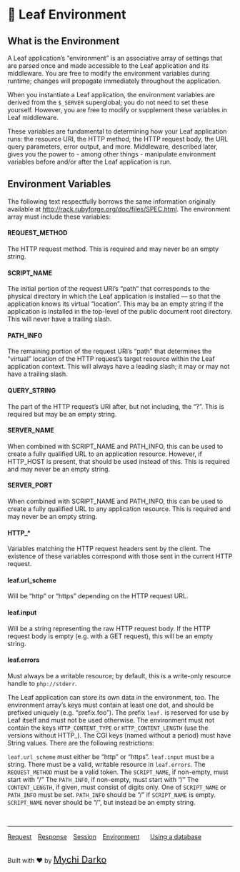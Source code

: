 # 🎇 Leaf Environment

## What is the Environment

A Leaf application’s “environment” is an associative array of settings that are parsed once and made accessible to the Leaf application and its middleware. You are free to modify the environment variables during runtime; changes will propagate immediately throughout the application.

When you instantiate a Leaf application, the environment variables are derived from the `$_SERVER` superglobal; you do not need to set these yourself. However, you are free to modify or supplement these variables in Leaf middleware.

These variables are fundamental to determining how your Leaf application runs: the resource URI, the HTTP method, the HTTP request body, the URL query parameters, error output, and more. Middleware, described later, gives you the power to - among other things - manipulate environment variables before and/or after the Leaf application is run.

## Environment Variables
The following text respectfully borrows the same information originally available at http://rack.rubyforge.org/doc/files/SPEC.html. The environment array must include these variables:


#### REQUEST_METHOD
The HTTP request method. This is required and may never be an empty string.

#### SCRIPT_NAME
The initial portion of the request URI’s “path” that corresponds to the physical directory in which the Leaf application is installed — so that the application knows its virtual “location”. This may be an empty string if the application is installed in the top-level of the public document root directory. This will never have a trailing slash.

#### PATH_INFO
The remaining portion of the request URI’s “path” that determines the “virtual” location of the HTTP request’s target resource within the Leaf application context. This will always have a leading slash; it may or may not have a trailing slash.

#### QUERY_STRING
The part of the HTTP request’s URI after, but not including, the “?”. This is required but may be an empty string.

#### SERVER_NAME
When combined with SCRIPT_NAME and PATH_INFO, this can be used to create a fully qualified URL to an application resource. However, if HTTP_HOST is present, that should be used instead of this. This is required and may never be an empty string.

#### SERVER_PORT
When combined with SCRIPT_NAME and PATH_INFO, this can be used to create a fully qualified URL to any application resource. This is required and may never be an empty string.

#### HTTP_*
Variables matching the HTTP request headers sent by the client. The existence of these variables correspond with those sent in the current HTTP request.

#### leaf.url_scheme
Will be “http” or “https” depending on the HTTP request URL.

#### leaf.input
Will be a string representing the raw HTTP request body. If the HTTP request body is empty (e.g. with a GET request), this will be an empty string.

#### leaf.errors
Must always be a writable resource; by default, this is a write-only resource handle to `php://stderr`.

The Leaf application can store its own data in the environment, too. The environment array’s keys must contain at least one dot, and should be prefixed uniquely (e.g. “prefix.foo”). The prefix `leaf.` is reserved for use by Leaf itself and must not be used otherwise. The environment must not contain the keys `HTTP_CONTENT_TYPE` or `HTTP_CONTENT_LENGTH` (use the versions without HTTP_). The CGI keys (named without a period) must have String values. There are the following restrictions:

`leaf.url_scheme` must either be “http” or “https”.
`leaf.input` must be a string.
There must be a valid, writable resource in `leaf.errors`.
The `REQUEST_METHOD` must be a valid token.
The `SCRIPT_NAME`, if non-empty, must start with “/”
The `PATH_INFO`, if non-empty, must start with “/”
The `CONTENT_LENGTH`, if given, must consist of digits only.
One of `SCRIPT_NAME` or `PATH_INFO` must be set. `PATH_INFO` should be “/” if `SCRIPT_NAME` is empty. `SCRIPT_NAME` never should be “/”, but instead be an empty string.


<br>
<hr>

<a href="#/v/2.0/http/request" style="margin: 0px">Request</a>
<a href="#/v/2.0/http/response" style="margin: 0px 10px;">Response</a>
<a href="#/v/2.0/http/session" style="margin: 0px; 10px;">Session</a>
<a href="#/v/2.0/environment" style="margin: 0px 10px;">Environment</a>
<a href="#/v/2.0/database" style="margin: 0px 10px;">Using a database</a>

<br>
Built with ❤ by <a href="https://mychi.netlify.app" style="font-size: 20px; color: #111;" target="_blank">Mychi Darko</a>
